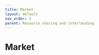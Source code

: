```yaml
---
title: Market
layout: default
nav_order: 2
parent: Resource sharing and interlending
---
```


# Market
